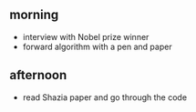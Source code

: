 
## morning
- interview with Nobel prize winner
- forward algorithm with a pen and paper


## afternoon
- read Shazia paper and go through the code
















